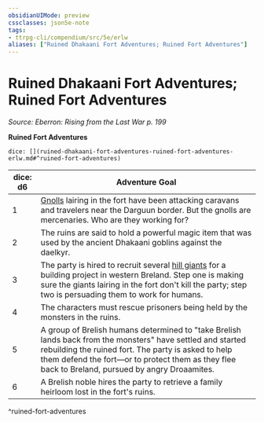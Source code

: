 ```yaml
---
obsidianUIMode: preview
cssclasses: json5e-note
tags:
- ttrpg-cli/compendium/src/5e/erlw
aliases: ["Ruined Dhakaani Fort Adventures; Ruined Fort Adventures"]
---
```

# Ruined Dhakaani Fort Adventures; Ruined Fort Adventures
*Source: Eberron: Rising from the Last War p. 199* 

**Ruined Fort Adventures**

`dice: [](ruined-dhakaani-fort-adventures-ruined-fort-adventures-erlw.md#^ruined-fort-adventures)`

| dice: d6 | Adventure Goal |
|----------|----------------|
| 1 | [Gnolls](Misc%20Files/CLI/compendium/bestiary/humanoid/gnoll.md) lairing in the fort have been attacking caravans and travelers near the Darguun border. But the gnolls are mercenaries. Who are they working for? |
| 2 | The ruins are said to hold a powerful magic item that was used by the ancient Dhakaani goblins against the daelkyr. |
| 3 | The party is hired to recruit several [hill giants](Misc%20Files/CLI/compendium/bestiary/giant/hill-giant.md) for a building project in western Breland. Step one is making sure the giants lairing in the fort don't kill the party; step two is persuading them to work for humans. |
| 4 | The characters must rescue prisoners being held by the monsters in the ruins. |
| 5 | A group of Brelish humans determined to "take Brelish lands back from the monsters" have settled and started rebuilding the ruined fort. The party is asked to help them defend the fort—or to protect them as they flee back to Breland, pursued by angry Droaamites. |
| 6 | A Brelish noble hires the party to retrieve a family heirloom lost in the fort's ruins. |
^ruined-fort-adventures